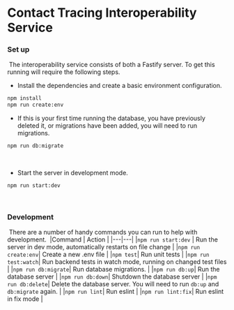 # Contact Tracing Interoperability Service

### Set up
​
The interoperability service consists of both a Fastify server. To get this running will require the following steps.
​
- Install the dependencies and create a basic environment configuration.
​
```bash
npm install
npm run create:env
```

- If this is your first time running the database, you have previously deleted it, or migrations have been added, you will need to run migrations.
​
```bash
npm run db:migrate
```
​
- Start the server in development mode.
​
```bash
npm run start:dev
```
​
### Development
​
There are a number of handy commands you can run to help with development. 
​
|Command | Action |
|---|---|
|`npm run start:dev` | Run the server in dev mode, automatically restarts on file change |
|`npm run create:env`| Create a new .env file |
|`npm test`| Run unit tests |
|`npm run test:watch`| Run backend tests in watch mode, running on changed test files |
|`npm run db:migrate`| Run database migrations. |
|`npm run db:up`| Run the database server |
|`npm run db:down`| Shutdown the database server |
|`npm run db:delete`| Delete the database server. You will need to run `db:up` and `db:migrate` again. |
|`npm run lint`| Run eslint |
|`npm run lint:fix`| Run eslint in fix mode |

